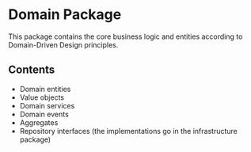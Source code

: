 # Domain Package

This package contains the core business logic and entities according to Domain-Driven Design principles.

## Contents
- Domain entities
- Value objects
- Domain services
- Domain events
- Aggregates
- Repository interfaces (the implementations go in the infrastructure package)